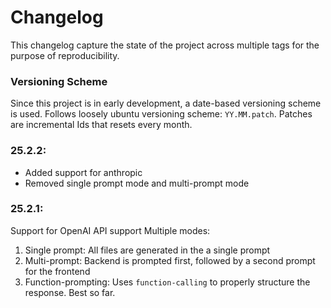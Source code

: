 Changelog 
===

This changelog capture the state of the project across multiple tags for the purpose of reproducibility.

### Versioning Scheme
Since this project is in early development, a date-based versioning scheme is used.
Follows loosely ubuntu versioning scheme: `YY.MM.patch`.
Patches are incremental Ids that resets every month.

### 25.2.2:
- Added support for anthropic
- Removed single prompt mode and multi-prompt mode

### 25.2.1:
Support for OpenAI API support
Multiple modes:
1. Single prompt: All files are generated in the a single prompt
2. Multi-prompt: Backend is prompted first, followed by a second prompt for the frontend
3. Function-prompting: Uses `function-calling` to properly structure the response. Best so far.
